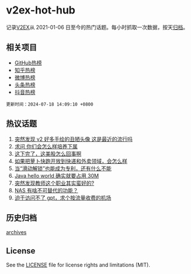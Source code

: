 # v2ex-hot-hub

 记录[V2EX](https://www.v2ex.com/)从 2021-01-06 日至今的热门话题。每小时抓取一次数据，按天[归档](archives)。
 
 ## 相关项目

- [GitHub热榜](https://github.com/it985/github-hot-hub)
- [知乎热榜](https://github.com/it985/zhihu-hot-hub)
- [微博热榜](https://github.com/it985/weibo-hot-hub)
- [头条热榜](https://github.com/it985/toutiao-hot-hub)
- [抖音热榜](https://github.com/it985/douyin-hot-hub)


 `更新时间：2024-07-18 14:09:10 +0800`

## 热议话题

1. [突然发现 v2 好多手绘的丑陋头像 这是最近的流行吗](https://www.v2ex.com/t/1058194)
1. [求问 你们会怎么样培养下属](https://www.v2ex.com/t/1058173)
1. [这下完了，这美股怎么回事啊](https://www.v2ex.com/t/1058156)
1. [如果把萝卜快跑开放到快递和外卖领域，会怎么样](https://www.v2ex.com/t/1058163)
1. [当“滑动解锁”也能成为专利，还有什么不能](https://www.v2ex.com/t/1058026)
1. [Java hello world 确实就要占用 30M](https://www.v2ex.com/t/1058120)
1. [突然发现教师这个职业其实蛮好的?](https://www.v2ex.com/t/1058231)
1. [NAS 有啥不可替代的功能？](https://www.v2ex.com/t/1058136)
1. [迫于访问不了 gpt，求个按流量收费的机场](https://www.v2ex.com/t/1058174)

## 历史归档

[archives](archives)

## License

See the [LICENSE](LICENSE) file for license rights and limitations (MIT).
